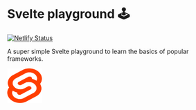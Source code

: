 # Svelte playground 🕹️

[![Netlify Status](https://api.netlify.com/api/v1/badges/75d6fa26-1c5b-4c25-be27-572499bf3f87/deploy-status)](https://app.netlify.com/sites/quiz-svelte-4be8d4/deploys)

A super simple Svelte playground to learn the basics of popular frameworks.

<img src="../../resources/svelte.svg" alt="Svelte logo" width="80" height="80">
